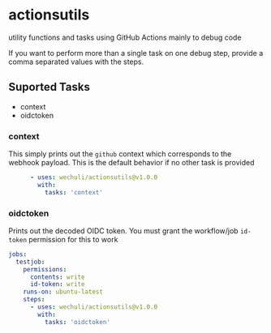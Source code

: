 # actionsutils
utility functions and tasks using GitHub Actions mainly to debug code

If you want to perform more than a single task on one debug step, provide a comma separated values with the steps.

## Suported Tasks
- context
- oidctoken

### context

This simply prints out the `github` context which corresponds to the webhook payload. This is the default behavior if no other task is provided

```yml
      - uses: wechuli/actionsutils@v1.0.0
        with:
          tasks: 'context'
```
### oidctoken

Prints out the decoded OIDC token. You must grant the workflow/job `id-token` permission for this to work

```yml
jobs:
  testjob:
    permissions:
      contents: write
      id-token: write
    runs-on: ubuntu-latest
    steps:   
      - uses: wechuli/actionsutils@v1.0.0
        with:
          tasks: 'oidctoken'
```

